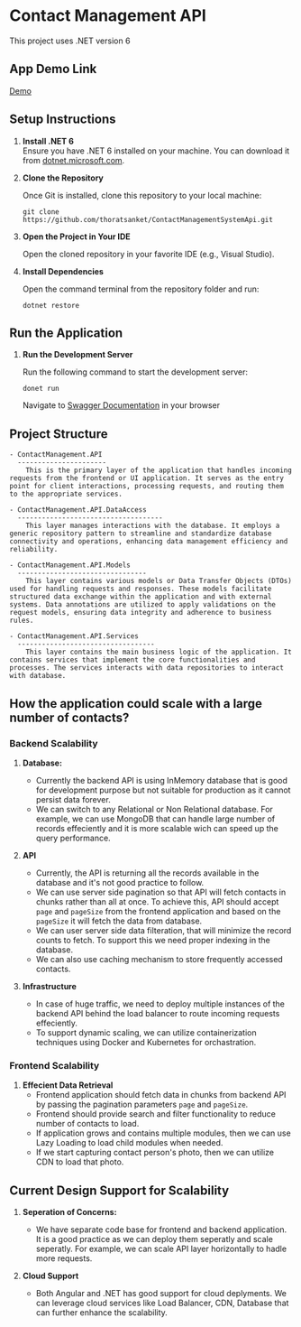# Contact Management API

This project uses .NET version 6

## App Demo Link

[Demo](https://in.pinterest.com/pin/461337555595836411)

## Setup Instructions

1. **Install .NET 6**  
   Ensure you have .NET 6 installed on your machine. You can download it from [dotnet.microsoft.com](https://dotnet.microsoft.com/en-us/download/dotnet/thank-you/sdk-6.0.423-windows-x86-installer).

2. **Clone the Repository**
    
    Once Git is installed, clone this repository to your local machine:
    ```
    git clone https://github.com/thoratsanket/ContactManagementSystemApi.git
    ```

5. **Open the Project in Your IDE**
    
    Open the cloned repository in your favorite IDE (e.g., Visual Studio).

6. **Install Dependencies**

    Open the command terminal from the repository folder and run:
    ```
    dotnet restore
    ```

## Run the Application

1. **Run the Development Server**

    Run the following command to start the development server:
    ```
    donet run 
    ```
    Navigate to [Swagger Documentation](https://localhost:7130/swagger/index.html) in your browser


## Project Structure
```
- ContactManagement.API
  ----------------------
    This is the primary layer of the application that handles incoming requests from the frontend or UI application. It serves as the entry point for client interactions, processing requests, and routing them to the appropriate services.

- ContactManagement.API.DataAccess
  ------------------------------------
    This layer manages interactions with the database. It employs a generic repository pattern to streamline and standardize database connectivity and operations, enhancing data management efficiency and reliability.

- ContactManagement.API.Models
  --------------------------------
    This layer contains various models or Data Transfer Objects (DTOs) used for handling requests and responses. These models facilitate structured data exchange within the application and with external systems. Data annotations are utilized to apply validations on the request models, ensuring data integrity and adherence to business rules.

- ContactManagement.API.Services
  ----------------------------------
    This layer contains the main business logic of the application. It contains services that implement the core functionalities and processes. The services interacts with data repositories to interact with database.
```

## How the application could scale with a large number of contacts?

### Backend Scalability

1. **Database:**
    - Currently the backend API is using InMemory database that is good for development purpose but not suitable for production as it cannot persist data forever.
    - We can switch to any Relational or Non Relational database. For example, we can use MongoDB that can handle large number of records effeciently and it is more scalable wich can speed up the query performance.

2. **API**
    - Currently, the API is returning all the records available in the database and it's not good practice to follow.
    - We can use server side pagination so that API will fetch contacts in chunks rather than all at once. To achieve this, API should accept `page` and `pageSize` from the frontend application and based on the `pageSize` it will fetch the data from database.
    - We can user server side data filteration, that will minimize the record counts to fetch. To support this we need proper indexing in the database.
    - We can also use caching mechanism to store frequently accessed contacts.

3. **Infrastructure**
    - In case of huge traffic, we need to deploy multiple instances of the backend API behind the load balancer to route incoming requests effeciently.
    - To support dynamic scaling, we can utilize containerization techniques using Docker and Kubernetes for orchastration. 

### Frontend Scalability

1.  **Effecient Data Retrieval**
    - Frontend application should fetch data in chunks from backend API by passing the pagination parameters `page` and `pageSize`.
    - Frontend should provide search and filter functionality to reduce number of contacts to load.
    - If application grows and contains multiple modules, then we can use Lazy Loading to load child modules when needed.
    - If we start capturing contact person's photo, then we can utilize CDN to load that photo.


## Current Design Support for Scalability

1.  **Seperation of Concerns:**
    - We have separate code base for frontend and backend application. It is a good practice as we can deploy them seperatly and scale seperatly.
      For example, we can scale API layer horizontally to hadle more requests.

2. **Cloud Support**
    - Both Angular and .NET has good support for cloud deplyments. We can leverage cloud services like Load Balancer, CDN, Database that can further enhance the scalability.
